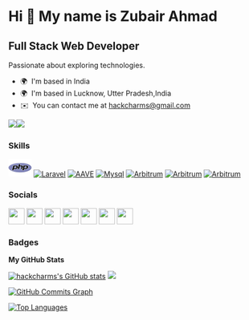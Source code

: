 Hi 👋 My name is Zubair Ahmad
=============================

Full Stack Web Developer
------------------------

Passionate about exploring technologies.

* 🌍  I'm based in India 
* 🌍  I'm based in Lucknow, Utter Pradesh,India 
* ✉️  You can contact me at [hackcharms@gmail.com](mailto:hackcharms@gmail.com )
<!-- * 🚀  I'm currently working on [TestApl](http://Testapp.com)
* 🧠  I'm learning Newframe
* 🤝  I'm open to collaborating on E commerce
* ⚡  I do many things -->

<a href="https://www.twitter.com/ansarizubair78692" target="_blank" rel="noreferrer"><img src="https://img.shields.io/twitter/follow/ansarizubair786?logo=twitter&style=for-the-badge&color=0891b2&labelColor=1c1917" /></a><a href="https://www.github.com/hackcharms" target="_blank" rel="noreferrer"><img src="https://img.shields.io/github/followers/hackcharms?logo=github&style=for-the-badge&color=0891b2&labelColor=1c1917" /></a>

### Skills

<p align="left">
  <a href="https://www.php.net/" target="_blank" rel="noreferrer"><img src="https://raw.githubusercontent.com/github/explore/ccc16358ac4530c6a69b1b80c7223cd2744dea83/topics/php/php.png" width="46" height="36" alt="Arbitrum" /></a>
  <a href="https://laravel.com" target="_blank" rel="noreferrer"><img src="https://laravel.com/img/logotype.min.svg" width="46" height="36" alt="Laravel" /></a>
  <a href="https://vuejs.org" target="_blank" rel="noreferrer"><img src="https://camo.githubusercontent.com/c8f91d18976e27123643a926a2588b8d931a0292fd0b6532c3155379e8591629/68747470733a2f2f7675656a732e6f72672f696d616765732f6c6f676f2e706e67" width="36" height="36" alt="AAVE" /></a>
  <a href="https://www.mysql.com/" target="_blank" rel="noreferrer"><img src="https://www.mysql.com/common/logos/logo-mysql-170x115.png" width="46" height="36" alt="Mysql" /></a>
  <a href="https://www.docker.com/" target="_blank" rel="noreferrer"><img src="https://www.docker.com/wp-content/uploads/2022/03/vertical-logo-monochromatic.png.webp" width="46" height="36" alt="Arbitrum" /></a>
  <a href="https://tailwindcss.com/" target="_blank" rel="noreferrer"><img src="https://github.com/tailwindlabs/tailwindcss/raw/master/.github/logo-dark.svg" width="46" height="36" alt="Arbitrum" /></a>
  <a href="httpshttps://nodejs.org/en" target="_blank" rel="noreferrer"><img src="https://user-images.githubusercontent.com/48487312/164893478-172b0a11-80e0-4655-8278-6b7dd426a417.png" width="46" height="36" alt="Arbitrum" /></a>
</p>

### Socials

<p align="left">
  <a href="https://discord.com/users/hackcharms " target="blank" rel="noreferrer"><img src="https://raw.githubusercontent.com/danielcranney/readme-generator/main/public/icons/socials/discord.svg" width="32" height="32" /></a> <a href="https://www.facebook.com/zaa78692" target="_blank" rel="noreferrer"><img src="https://raw.githubusercontent.com/danielcranney/readme-generator/main/public/icons/socials/facebook.svg" width="32" height="32" /></a> <a href="https://www.github.com/hackcharms" target="_blank" rel="noreferrer"><img src="https://raw.githubusercontent.com/danielcranney/readme-generator/main/public/icons/socials/github-dark.svg" width="32" height="32" /></a> <a href="http://www.instagram.com/ansari._.zubair.zubair " target="_blank" rel="noreferrer"><img src="https://raw.githubusercontent.com/danielcranney/readme-generator/main/public/icons/socials/instagram.svg" width="32" height="32" /></a> <a href="https://www.linkedin.com/in/zubair-ahmad-678a37183" target="_blank" rel="noreferrer"><img src="https://raw.githubusercontent.com/danielcranney/readme-generator/main/public/icons/socials/linkedin.svg" width="32" height="32" /></a> <a href="https://www.stackoverflow.com/users/13666655/hackcharms" target="_blank" rel="noreferrer"><img src="https://raw.githubusercontent.com/danielcranney/readme-generator/main/public/icons/socials/stackoverflow.svg" width="32" height="32" /></a> <a href="https://www.twitter.com/ansarizubair78692" target="_blank" rel="noreferrer"><img src="https://raw.githubusercontent.com/danielcranney/readme-generator/main/public/icons/socials/twitter.svg" width="32" height="32" /></a>
</p>

### Badges

<b>My GitHub Stats</b>

<a href="http://www.github.com/hackcharms"><img src="https://github-readme-stats.vercel.app/api?username=hackcharms&show_icons=true&hide=&count_private=true&title_color=0891b2&text_color=ffffff&icon_color=0891b2&bg_color=1c1917&hide_border=true&show_icons=true" alt="hackcharms's GitHub stats" /></a>
<a href="http://www.github.com/hackcharms"><img src="https://github-readme-streak-stats.herokuapp.com/?user=hackcharms&stroke=ffffff&background=1c1917&ring=0891b2&fire=0891b2&currStreakNum=ffffff&currStreakLabel=0891b2&sideNums=ffffff&sideLabels=ffffff&dates=ffffff&hide_border=true" /></a>

<a href="http://www.github.com/hackcharms"><img src="https://activity-graph.herokuapp.com/graph?username=hackcharms&bg_color=1c1917&color=ffffff&line=0891b2&point=ffffff&area_color=1c1917&area=true&hide_border=true&custom_title=GitHub%20Commits%20Graph" alt="GitHub Commits Graph" /></a>

<a href="https://github.com/hackcharms" align="left"><img src="https://github-readme-stats.vercel.app/api/top-langs/?username=hackcharms&langs_count=10&title_color=0891b2&text_color=ffffff&icon_color=0891b2&bg_color=1c1917&hide_border=true&locale=en&custom_title=Top%20%Languages" alt="Top Languages" /></a>
